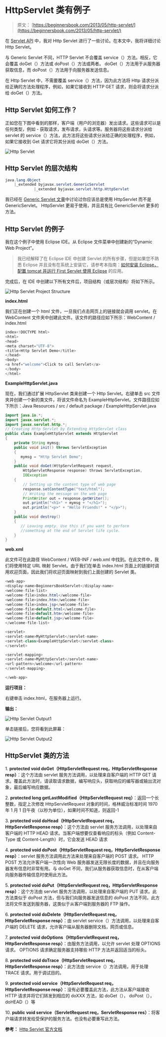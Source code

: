 # HttpServlet 类有例子

> 原文： [https://beginnersbook.com/2013/05/http-servlet/](https://beginnersbook.com/2013/05/http-servlet/)

在 [Servlet API](https://beginnersbook.com/2013/05/servlet-api/) 中，我对 Http Servlet 进行了一些讨论。在本文中，我将详细讨论 Http Servlet。

与 Generic Servlet 不同，HTTP Servlet 不会覆盖 service（）方法。相反，它会覆盖 doGet（）方法或 doPost（）方法或两者。 doGet（）方法用于从服务器获取信息，而 doPost（）方法用于向服务器发送信息。

在 Http Servlet 中，不需要覆盖 service（）方法，因为此方法将 Http 请求分派给正确的方法处理程序，例如，如果它接收到 HTTP GET 请求，则会将请求分派给 doGet（）方法。

## Http Servlet 如何工作？

正如您在下图中看到的那样，客户端（用户的浏览器）发出请求。这些请求可以是任何类型，例如 - 获取请求，发布请求，头请求等。服务器将这些请求分派给 servlet 的 service（）方法，此方法将这些请求分派给正确的处理程序，例如，如果它接收到 Get 请求它将其分派给 doGet（）方法。

![Http Servlet](img/800e239048bf09e4171bc1a7b1b429a7.jpg)

## Http Servlet 的层次结构

```java
java.lang.Object
	|_extended byjavax.servlet.GenericServlet
         	 |_extended byjavax.servlet.http.HttpServlet
```

我已经在 [Generic Servlet 文章](https://beginnersbook.com/2014/04/genericservlet-class/)中讨论过你应该总是使用 HttpServlet 而不是 GenericServlet。 HttpServlet 更易于使用，并且具有比 GenericServlet 更多的方法。

## Http Servlet 的例子

我在这个例子中使用 Eclipse IDE。从 Eclipse 文件菜单中创建新的“Dynamic Web Project”。

> 我已经解释了在 Eclipse IDE 中创建 Servlet 的所有步骤，但是如果您不熟悉 Eclipse 并且没有在系统上安装它，请参考本指南：[如何安装 Eclipse，配置 tomcat 并运行 First Servlet 使用 Eclipse](https://beginnersbook.com/2017/07/how-to-create-and-run-servlet-in-eclipse-ide/) 的应用。

完成后，在 IDE 中创建以下所有文件后，项目结构（或层次结构）将如下所示。

![Http Servlet Project Structure](img/3a03fe804d0be295cd4786785347f611.jpg)

**index.html**

我们正在创建一个 html 文件，一旦我们点击网页上的链接就会调用 servlet。在 WebContent 文件夹中创建此文件。该文件的路径应如下所示：WebContent / index.html

```java
index<!DOCTYPE html>
<html>
<head>
<meta charset="UTF-8">
<title>Http Servlet Demo</title>
</head>
<body>
<a href="welcome">Click to call Servlet</a>
</body>
</html>

```

**ExampleHttpServlet.java**

现在，我们通过扩展 HttpServlet 类来创建一个 Http Servlet。右键单击 src 文件夹并创建一个新的类文件，将该文件命名为 ExampleHttpServlet。文件路径应如下所示：Java Resources / src / default package / ExampleHttpServlet.java

```java
import java.io.*;
import javax.servlet.*;
import javax.servlet.http.*;
// Creating Http Servlet by Extending HttpServlet class
public class ExampleHttpServlet extends HttpServlet 
{    
    private String mymsg;
    public void init() throws ServletException 
    {      
       mymsg = "Http Servlet Demo";   
    }
    public void doGet(HttpServletRequest request, 
        HttpServletResponse response) throws ServletException, 
        IOException 
    {            
        // Setting up the content type of web page      
        response.setContentType("text/html");
        // Writing the message on the web page      
        PrintWriter out = response.getWriter();      
        out.println("<h1>" + mymsg + "</h1>");      
        out.println("<p>" + "Hello Friends!" + "</p>");   
    }
    public void destroy() 
    {      
       // Leaving empty. Use this if you want to perform  
       //something at the end of Servlet life cycle.   
    }
}
```

**web.xml**

此文件可在此路径 WebContent / WEB-INF / web.xml 中找到。在此文件中，我们将使用特定 URL 映射 Servlet。由于我们在单击 index.html 页面上的链接时调用欢迎页面，因此我们将欢迎页面映射到我们上面创建的 Servlet 类。

```java
<web-app>
<display-name>BeginnersBookServlet</display-name>
<welcome-file-list>
<welcome-file>index.html</welcome-file>
<welcome-file>index.htm</welcome-file>
<welcome-file>index.jsp</welcome-file>
<welcome-file>default.html</welcome-file>
<welcome-file>default.htm</welcome-file>
<welcome-file>default.jsp</welcome-file>
</welcome-file-list>

<servlet>
<servlet-name>MyHttpServlet</servlet-name>
<servlet-class>ExampleHttpServlet</servlet-class>
</servlet>

<servlet-mapping>
<servlet-name>MyHttpServlet</servlet-name>
<url-pattern>/welcome</url-pattern>
</servlet-mapping>

</web-app>

```

**运行项目：**

右键单击 index.html，在服务器上运行。

**输出：**

![Http Servlet Output1](img/03c9d336c7ffd57f137e5b313c9bd81c.jpg)

单击链接后，您将看到此屏幕：

![Http Servlet Output2](img/c4925a852361bccb9c63ade1cbfe89be.jpg)

## HttpServlet 类的方法

1\. **protected void doGet（HttpServletRequest req，HttpServletResponse resp）**：这个方法由 servlet 服务方法调用，以处理来自客户端的 HTTP GET 请求。覆盖此方法时，请读取请求数据，编写响应头，获取响应的编写器或输出流对象，最后编写响应数据。

2\. **protected long getLastModified（HttpServletRequest req）**：返回一个长整数，指定上次修改 HttpServletRequest 对象的时间，格林威治标准时间 1970 年 1 月 1 日午夜（以秒为单位），如果时间不知道，则返回-1

3\. **protected void doHead（HttpServletRequest req，HttpServletResponse resp）**：这个方法由 servlet 服务方法调用，以处理来自客户端的 HTTP HEAD 请求。当客户端想要仅查看响应的标头（例如 Content-Type 或 Content-Length）时，它会发送 HEAD 请求

4\. **protected void doPost（HttpServletRequest req，HttpServletResponse resp）**：servlet 服务方法调用此方法来处理来自客户端的 POST 请求。 HTTP POST 方法允许客户端一次性向 Web 服务器发送无限长度的数据，并且在向服务器发布信息时非常有用。与 doGet 不同，我们从服务器获取信息时，在从客户端向服务器传输信息时使用此方法。

5\. **protected void doPut（HttpServletRequest req，HttpServletResponse resp）**：这个方法由 servlet 服务方法调用，以处理来自客户端的 PUT 请求。此方法类似于 doPost 方法，但与我们向服务器发送信息的 doPost 方法不同，此方法将文件发送到服务器，这类似于从客户端到服务器的 FTP 操作。

6\. **protected void doDelete（HttpServletRequest req，HttpServletResponse resp）**：由 servlet service（）方法调用，以处理来自客户端的 DELETE 请求，允许客户端从服务器删除文档，网页或信息。

7\. **protected void doOptions（HttpServletRequest req，HttpServletResponse resp）**：由服务方法调用，以允许 servlet 处理 OPTIONS 请求。 OPTIONS 请求确定服务器支持哪些 HTTP 方法并返回适当的标头。

8\. **protected void doTrace（HttpServletRequest req，HttpServletResponse resp）**：此方法由 service（）方法调用，用于处理 TRACE 请求。用于调试目的。

9\. **protected void service（HttpServletRequest req，HttpServletResponse resp）**：没有必要覆盖此方法，此方法从客户端接收 HTTP 请求并将它们转发到相应的 doXXX 方法，如 doGet（）， doPost（），doHEAD（）等

10\. **public void service（ServletRequest req，ServletResponse res）**：将客户端请求转发给受保护的服务方法。也没有必要重写此方法。

**参考：** [Http Servlet 官方文档](https://docs.oracle.com/javaee/7/api/javax/servlet/http/HttpServlet.html)